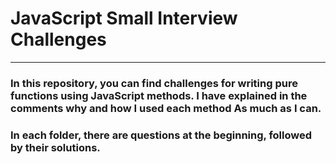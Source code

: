 # JavaScript Small Interview Challenges
***

### In this repository, you can find challenges for writing pure functions using JavaScript methods. I have explained in the comments why and how I used each method As much as I can.
### In each folder, there are questions at the beginning, followed by their solutions.